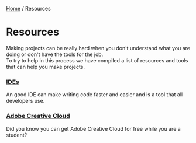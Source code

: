 [Home](https://coding.mwsc.team/) / Resources  

# Resources
Making projects can be really hard when you don't understand what you are doing or don't have the tools for the job.  
To try to help in this process we have compiled a list of resources and tools that can help you make projects.  

### [IDEs](https://coding.mwsc.team/resources/IDE.html)
An good IDE can make writing code faster and easier and is a tool that all developers use.

### [Adobe Creative Cloud](https://coding.mwsc.team/resources/Adobe.html)
Did you know you can get Adobe Creative Cloud for free while you are a student?
